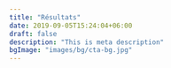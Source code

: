 ```yaml
---
title: "Résultats"
date: 2019-09-05T15:24:04+06:00
draft: false
description: "This is meta description"
bgImage: "images/bg/cta-bg.jpg"
---
```


